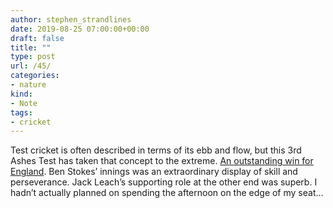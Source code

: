 ```yaml
---
author: stephen_strandlines
date: 2019-08-25 07:00:00+00:00
draft: false
title: ""
type: post
url: /45/
categories:
- nature
kind:
- Note
tags:
- cricket
---
```





Test cricket is often described in terms of its ebb and flow, but this 3rd Ashes Test has taken that concept to the extreme. [An outstanding win for England](https://www.bbc.co.uk/sport/cricket/49465193). Ben Stokes’ innings was an extraordinary display of skill and perseverance. Jack Leach’s supporting role at the other end was superb. I hadn’t actually planned on spending the afternoon on the edge of my seat…



